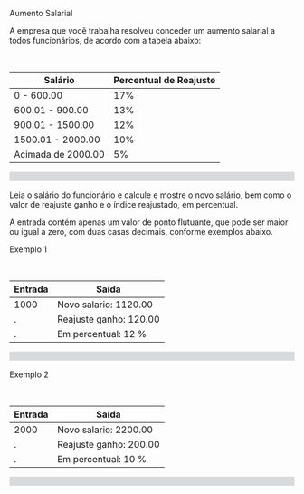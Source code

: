 Aumento Salarial

A empresa que você trabalha resolveu conceder um aumento salarial a todos funcionários, de acordo com a tabela abaixo:

<html>
<body>
<!--StartFragment--><br class="Apple-interchange-newline">

Salário | Percentual de Reajuste
-- | --
0 - 600.00 | 17%
600.01 - 900.00 | 13%
900.01 - 1500.00 | 12%
1500.01 - 2000.00 | 10%
Acimada de 2000.00 | 5%

<p style="box-sizing: border-box; margin-top: 0px; margin-bottom: 1rem; color: rgb(47, 53, 58); font-family: OpenSans, Arial, sans-serif; font-size: 14px; font-style: normal; font-variant-ligatures: normal; font-variant-caps: normal; font-weight: 400; letter-spacing: normal; orphans: 2; text-align: left; text-indent: 0px; text-transform: none; white-space: normal; widows: 2; word-spacing: 0px; -webkit-text-stroke-width: 0px; background-color: rgb(215, 219, 222); text-decoration-thickness: initial; text-decoration-style: initial; text-decoration-color: initial;"> </p><!--EndFragment-->
</body>
</html>

Leia o salário do funcionário e calcule e mostre o novo salário, bem como o valor de reajuste ganho e o índice reajustado, em percentual.

A entrada contém apenas um valor de ponto flutuante, que pode ser maior ou igual a zero, com duas casas decimais, conforme exemplos abaixo.

Exemplo 1

<html>
<body>
<!--StartFragment--><br class="Apple-interchange-newline">

Entrada | Saída
-- | --
1000 | Novo salario: 1120.00 
. | Reajuste ganho: 120.00 
. | Em percentual: 12 %

<p style="box-sizing: border-box; margin-top: 0px; margin-bottom: 1rem; color: rgb(47, 53, 58); font-family: OpenSans, Arial, sans-serif; font-size: 14px; font-style: normal; font-variant-ligatures: normal; font-variant-caps: normal; font-weight: 400; letter-spacing: normal; orphans: 2; text-align: left; text-indent: 0px; text-transform: none; white-space: normal; widows: 2; word-spacing: 0px; -webkit-text-stroke-width: 0px; background-color: rgb(215, 219, 222); text-decoration-thickness: initial; text-decoration-style: initial; text-decoration-color: initial;"> </p><!--EndFragment-->
</body>
</html>

Exemplo 2

<html>
<body>
<!--StartFragment--><br class="Apple-interchange-newline">

Entrada | Saída
-- | --
2000 | Novo salario: 2200.00 
. | Reajuste ganho: 200.00 
. | Em percentual: 10 %

<p style="box-sizing: border-box; margin-top: 0px; margin-bottom: 1rem; color: rgb(47, 53, 58); font-family: OpenSans, Arial, sans-serif; font-size: 14px; font-style: normal; font-variant-ligatures: normal; font-variant-caps: normal; font-weight: 400; letter-spacing: normal; orphans: 2; text-align: left; text-indent: 0px; text-transform: none; white-space: normal; widows: 2; word-spacing: 0px; -webkit-text-stroke-width: 0px; background-color: rgb(215, 219, 222); text-decoration-thickness: initial; text-decoration-style: initial; text-decoration-color: initial;"> </p><!--EndFragment-->
</body>
</html>
